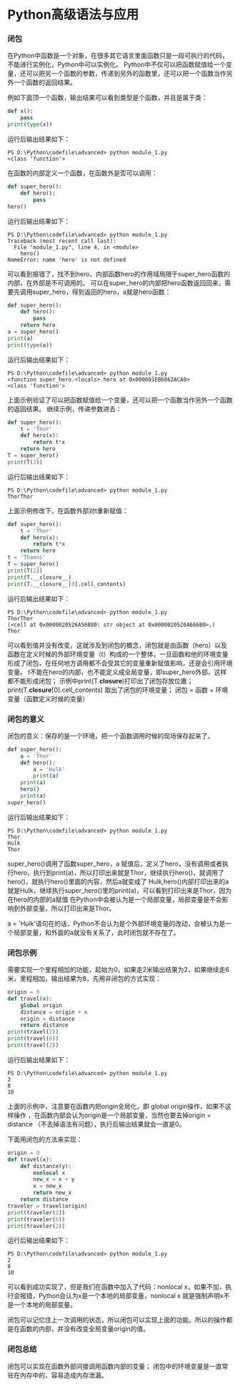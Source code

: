 # Python高级语法与应用
### 闭包
在Python中函数是一个对象，在很多其它语言里面函数只是一段可执行的代码，不能进行实例化，Python中可以实例化。
Python中不仅可以把函数赋值给一个变量，还可以把另一个函数的参数，传递到另外的函数里，还可以把一个函数当作另外一个函数的返回结果。

例如下面顶一个函数，输出结果可以看到类型是个函数，并且是属于类：
```python
def x():
    pass
print(type(x))
```
运行后输出结果如下：
```shell
PS D:\Python\codefile\advanced> python module_1.py
<class 'function'>
```
在函数的内部定义一个函数，在函数外是否可以调用：
```python
def super_hero():
    def hero():
        pass
hero()
```
运行后输出结果如下：
```shell
PS D:\Python\codefile\advanced> python module_1.py
Traceback (most recent call last):
  File "module_1.py", line 4, in <module>
    hero()
NameError: name 'hero' is not defined
```
可以看到报错了，找不到hero，内部函数hero的作用域局限于super_hero函数的内部，在外部是不可调用的。
可以在super_hero的内部把hero函数返回回来，需要先调用super_hero，得到返回的hero，a就是hero函数：
```python
def super_hero():
    def hero():
        pass
    return hero
a = super_hero()
print(a)
print(type(a))
```
运行后输出结果如下：
```shell
PS D:\Python\codefile\advanced> python module_1.py
<function super_hero.<locals>.hero at 0x000001EB6062ACA0>
<class 'function'>
```
上面示例验证了可以把函数赋值给一个变量，还可以把一个函数当作另外一个函数的返回结果。
继续示例，传递参数进去：
```python
def super_hero():
    t = 'Thor'
    def hero(x):
        return t*x
    return hero
T = super_hero()
print(T(2))
```
运行后输出结果如下：
```shell
PS D:\Python\codefile\advanced> python module_1.py
ThorThor
```
上面示例修改下，在函数外部对t重新赋值：
```python
def super_hero():
    t = 'Thor'
    def hero(x):
        return t*x
    return hero
t = 'Thaons'
T = super_hero()
print(T(2))
print(T.__closure__)
print(T.__closure__[0].cell_contents)
```
运行后输出结果如下：
```shell
PS D:\Python\codefile\advanced> python module_1.py
ThorThor
(<cell at 0x0000020526A56B80: str object at 0x0000020526A666B0>,)
Thor
```
可以看到值并没有改变，这就涉及到闭包的概念，闭包就是由函数（hero）以及函数在定义时候的外部环境变量（t）构成的一个整体，一旦函数和他的环境变量形成了闭包，在任何地方调用都不会受其它的变量重新赋值影响，还是会引用环境变量。
t不能在hero的内部，也不能定义成全局变量，即super_hero外部，这样都不能形成闭包；
示例中print(T.__closure__)打印出了闭包存放位置；
print(T.__closure__[0].cell_contents) 取出了闭包的环境变量；
闭包 = 函数 + 环境变量（函数定义时候的变量）
### 闭包的意义
闭包的意义：保存的是一个环境，把一个函数调用时候的现场保存起来了。
```python
def super_hero():
    a = 'Thor'
    def hero():
        a = 'Hulk'
        print(a)
    print(a)
    hero()
    print(a)
super_hero()
```
运行后输出结果如下：
```shell
PS D:\Python\codefile\advanced> python module_1.py
Thor
Hulk
Thor
```
super_hero()调用了函数super_hero，a 赋值后，定义了hero，没有调用或者执行hero，执行到print(a)，所以打印出来就是Thor，继续执行hero()，就调用了hero()，就执行hero()里面的内容，然后a就变成了 Hulk,hero()内部打印出来的a就是Hulk，继续执行super_hero()里的print(a)，可以看到打印出来是Thor，因为在hero的内部的a赋值 在Python中会被认为是一个局部变量，局部变量是不会影响到外部变量，所以打印出来是Thor。

a = 'Hulk'语句在的话，Python不会认为是个外部环境变量的改动，会被认为是一个局部变量，和外面的a就没有关系了，此时闭包就不存在了。
### 闭包示例
需要实现一个里程相加的功能，起始为0，如果走2米输出结果为2，如果继续走6米，里程相加，输出结果为8，先用非闭包的方式实现：
```python
origin = 0 
def travel(x):
    global origin
    distance = origin + x
    origin = distance
    return distance
print(travel(2))
print(travel(6))
print(travel(2))
```
运行后输出结果如下：
```shell
PS D:\Python\codefile\advanced> python module_1.py
2
8
10
```
上面的示例中，注意要在函数内把origin全局化，即 global origin操作，如果不这样操作 ，在函数内部会认为origin是一个局部变量，当然也要去掉origin = distance （不去掉语法有问题），执行后输出结果就会一直是0。

下面用闭包的方法来实现：
```python
origin = 0
def travel(x):
    def distance(y):
        nonlocal x
        new_x = x + y
        x = new_x
        return new_x
    return distance        
traveler = travel(origin)
print(traveler(2))
print(traveler(6))
print(traveler(2))
```
运行后输出结果如下：
```shell
PS D:\Python\codefile\advanced> python module_1.py
2
8
10
```
可以看到成功实现了，但是我们在函数中加入了代码：nonlocal x，如果不加，执行会报错，Python会认为x是一个本地的局部变量，nonlocal x 就是强制声明x不是一个本地的局部变量。

闭包可以记忆住上一次调用的状态，所以闭包可以实现上面的功能。所以的操作都是在函数的内部，并没有改变全局变量origin的值。
### 闭包总结
闭包可以实现在函数外部间接调用函数内部的变量；
闭包中的环境变量是一直常驻在内存中的，容易造成内存泄漏。
